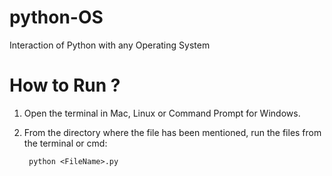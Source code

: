 # python-OS
Interaction of Python with any Operating System

# How to Run ?
1. Open the terminal in Mac, Linux or Command Prompt for Windows.
2. From  the directory where the file has been mentioned, run the files from the terminal or cmd:

        python <FileName>.py

